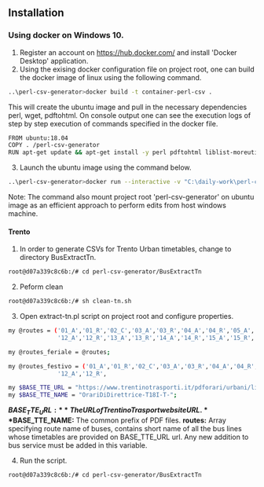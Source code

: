## Installation

### Using docker on Windows 10.

1. Register an account on <https://hub.docker.com/> and install 'Docker Desktop' application.
2. Using the exising docker configuration file on project root, one can build the docker image of linux using the following command.
```sh
..\perl-csv-generator>docker build -t container-perl-csv .
```
This will create the ubuntu image and pull in the necessary dependencies perl, wget, pdftohtml. On console output one can see the execution logs of step by step execution of commands specified in the docker file.
```sh
FROM ubuntu:18.04
COPY . /perl-csv-generator
RUN apt-get update && apt-get install -y perl pdftohtml liblist-moreutils-perl libwww-perl wget
```
3. Launch the ubuntu image using the command below.
```sh
..\perl-csv-generator>docker run --interactive -v "C:\daily-work\perl-csv-generator\:/perl-csv-generator/" --tty container-perl-csv:latest bash
```
Note: The command also mount project root 'perl-csv-generator' on ubuntu image as an efficient approach to perform edits from host windows machine.
#### Trento
1. In order to generate CSVs for Trento Urban timetables, change to directory BusExtractTn.
```sh
root@d07a339c8c6b:/# cd perl-csv-generator/BusExtractTn
```
2. Peform clean
```sh
root@d07a339c8c6b:/# sh clean-tn.sh
```
3. Open extract-tn.pl script on project root and configure properties.
```sh
my @routes = ('01_A','01_R','02_C','03_A','03_R','04_A','04_R','05_A','05_R','05_b','06_A','06_R','07_A','07_R','08_A','08_R','09_A','09_R','10_A','10_R','11_A','11_R',
              '12_A','12_R','13_A','13_R','14_A','14_R','15_A','15_R','16_A','16_R','17_A','17_R','NP_C','%20A_C','%20B_C','%20C_A','%20C_R','%20G_A','%20G_R','CM_A','CM_R');

my @routes_feriale = @routes;

my @routes_festivo = ('01_A','01_R','02_C','03_A','03_R','04_A','04_R','05_A','05_R',    '06_A','06_R',              '08_A','08_R',              '10_A','10_R',              
              '12_A','12_R',                                                        '17_A','17_R',       '%20A_C');

my $BASE_TTE_URL = "https://www.trentinotrasporti.it/pdforari/urbani/linee";
my $BASE_TTE_NAME = "OrariDiDirettrice-T18I-T-";
```
**$BASE_TTE_URL:** The URL of TrentinoTrasport website URL.
**$BASE_TTE_NAME:** The common prefix of PDF files.
**routes:** Array specifying route name of buses, contains short name of all the bus lines whose timetables are provided on BASE_TTE_URL url. Any new addition to bus service must be added in this variable.

4. Run the script.
```sh
root@d07a339c8c6b:/# cd perl-csv-generator/BusExtractTn
```

